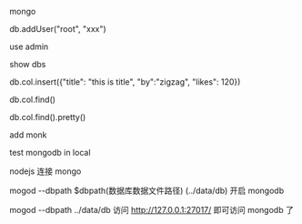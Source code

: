 mongo

db.addUser("root", "xxx")

use admin

show dbs

db.col.insert({"title": "this is title", "by":"zigzag", "likes": 120})

db.col.find()

db.col.find().pretty() 

add monk

test mongodb in local

nodejs 连接 mongo

mogod --dbpath $dbpath(数据库数据文件路径) (../data/db)  开启 mongodb 

mogod --dbpath ../data/db       访问 http://127.0.0.1:27017/ 即可访问 mongodb 了
